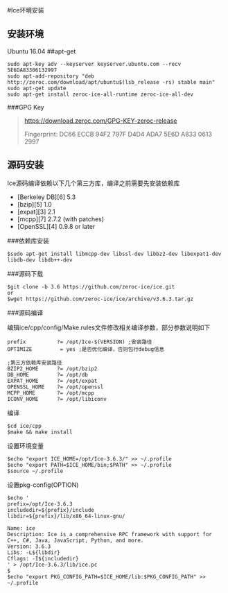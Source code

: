 #Ice环境安装
## 安装环境

Ubuntu 16.04
##apt-get
````
sudo apt-key adv --keyserver keyserver.ubuntu.com --recv 5E6DA83306132997
sudo apt-add-repository "deb http://zeroc.com/download/apt/ubuntu$(lsb_release -rs) stable main"
sudo apt-get update
sudo apt-get install zeroc-ice-all-runtime zeroc-ice-all-dev
````

###GPG Key
>https://download.zeroc.com/GPG-KEY-zeroc-release
>
>Fingerprint: DC66 ECCB 94F2 797F D4D4 ADA7 5E6D A833 0613 2997

## 源码安装

Ice源码编译依赖以下几个第三方库，编译之前需要先安装依赖库

- [Berkeley DB][6] 5.3
- [bzip][5] 1.0
- [expat][3] 2.1
- [mcpp][7] 2.7.2 (with patches)
- [OpenSSL][4] 0.9.8 or later

###依赖库安装

````
$sudo apt-get install libmcpp-dev libssl-dev libbz2-dev libexpat1-dev libdb-dev libdb++-dev
````

###源码下载

````
$git clone -b 3.6 https://github.com/zeroc-ice/ice.git
or
$wget https://github.com/zeroc-ice/ice/archive/v3.6.3.tar.gz
````

###源码编译

编辑ice/cpp/config/Make.rules文件修改相关编译参数，部分参数说明如下

````
prefix          ?= /opt/Ice-$(VERSION) ;安装路径
OPTIMIZE         = yes ;是否优化编译，否则包行debug信息

;第三方依赖库安装路径
BZIP2_HOME      ?= /opt/bzip2
DB_HOME         ?= /opt/db
EXPAT_HOME      ?= /opt/expat
OPENSSL_HOME    ?= /opt/openssl
MCPP_HOME       ?= /opt/mcpp
ICONV_HOME      ?= /opt/libiconv

````

编译

````
$cd ice/cpp
$make && make install
````

设置环境变量

````
$echo "export ICE_HOME=/opt/Ice-3.6.3/" >> ~/.profile
$echo "export PATH=$ICE_HOME/bin;$PATH" >> ~/.profile
$source ~/.profile
````

设置pkg-config(OPTION)

````
$echo '
prefix=/opt/Ice-3.6.3
includedir=${prefix}/include
libdir=${prefix}/lib/x86_64-linux-gnu/
 
Name: ice
Description: Ice is a comprehensive RPC framework with support for C++, C#, Java, JavaScript, Python, and more.
Version: 3.6.3
Libs: -L${libdir}
Cflags: -I${includedir}
' > /opt/Ice-3.6.3/lib/ice.pc
$
$echo "export PKG_CONFIG_PATH=$ICE_HOME/lib:$PKG_CONFIG_PATH" >> ~/.profile
````

